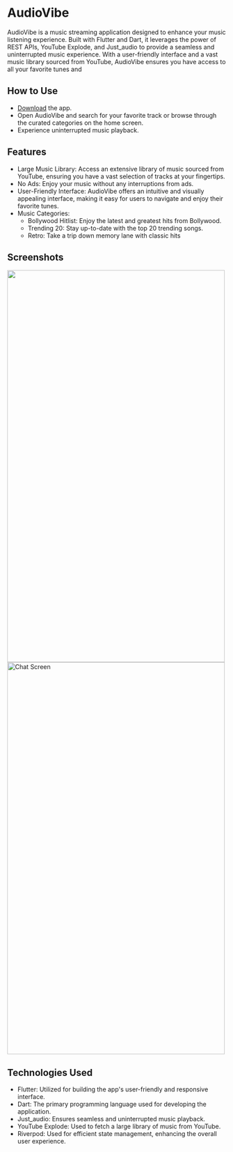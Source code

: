 # AudioVibe
AudioVibe is a music streaming application designed to enhance your music listening experience. Built with Flutter and Dart, it leverages the power of REST APIs, YouTube Explode, and Just_audio to provide a seamless and uninterrupted music experience. With a user-friendly interface and a vast music library sourced from YouTube, AudioVibe ensures you have access to all your favorite tunes and 

## How to Use

- [Download](https://drive.google.com/file/d/1qYt3wiUQfRadHVKC0xl4BIDEl6EVUFQ6/view?usp=drive_link) the app.
- Open AudioVibe and search for your favorite track or browse through the curated categories on the home screen.
- Experience uninterrupted music playback.

## Features

- Large Music Library: Access an extensive library of music sourced from YouTube, ensuring you have a vast selection of tracks at your fingertips.
- No Ads: Enjoy your music without any interruptions from ads.
- User-Friendly Interface: AudioVibe offers an intuitive and visually appealing interface, making it easy for users to navigate and enjoy their favorite tunes.
- Music Categories:
  - Bollywood Hitlist: Enjoy the latest and greatest hits from Bollywood.
  - Trending 20: Stay up-to-date with the top 20 trending songs.
  - Retro: Take a trip down memory lane with classic hits

## Screenshots
<img src="https://github.com/kratikpal/kp_music/assets/38353446/3e0afc0d-d241-49db-8adc-9f0c23030e67"  width="500" height="900">
<img src="https://github.com/kratikpal/Kp_chat/assets/38353446/0740364e-937d-4c77-9822-b8b8d22d43c9" alt="Chat Screen" width="500" height="900">

## Technologies Used
- Flutter: Utilized for building the app's user-friendly and responsive interface.
- Dart: The primary programming language used for developing the application.
- Just_audio: Ensures seamless and uninterrupted music playback.
- YouTube Explode: Used to fetch a large library of music from YouTube.
- Riverpod: Used for efficient state management, enhancing the overall user experience.
